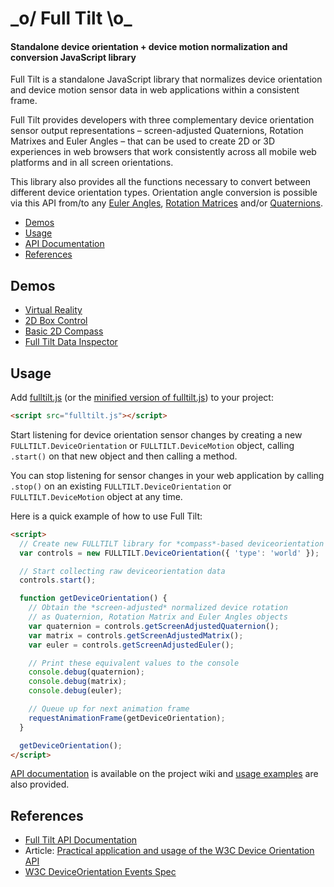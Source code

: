 \_o/ Full Tilt \o\_
================

#### Standalone device orientation + device motion normalization and conversion JavaScript library ####

Full Tilt is a standalone JavaScript library that normalizes device orientation and device motion sensor data in web applications within a consistent frame.

Full Tilt provides developers with three complementary device orientation sensor output representations – screen-adjusted Quaternions, Rotation Matrixes and Euler Angles – that can be used to create 2D or 3D experiences in web browsers that work consistently across all mobile web platforms and in all screen orientations.

This library also provides all the functions necessary to convert between different device orientation types. Orientation angle conversion is possible via this API from/to any [Euler Angles](http://en.wikipedia.org/wiki/Euler_angles), [Rotation Matrices](http://en.wikipedia.org/wiki/Rotation_matrix) and/or [Quaternions](http://en.wikipedia.org/wiki/Quaternion).

* [Demos](#demos)
* [Usage](#usage)
* [API Documentation](https://github.com/richtr/Full-Tilt/wiki/Full-Tilt-API-Documentation)
* [References](#references)

## Demos ##

* [Virtual Reality](http://richtr.github.io/Full-Tilt/examples/vr_test.html)
* [2D Box Control](http://richtr.github.io/Full-Tilt/examples/box2d.html)
* [Basic 2D Compass](http://richtr.github.io/Full-Tilt/examples/compass.html)
* [Full Tilt Data Inspector](http://richtr.github.io/Full-Tilt/examples/data_display.html)

## Usage ##

Add [fulltilt.js](https://github.com/richtr/Full-Tilt/blob/master/dist/fulltilt.js) (or the [minified version of fulltilt.js](https://github.com/richtr/Full-Tilt/blob/master/dist/fulltilt.min.js)) to your project:

```html
<script src="fulltilt.js"></script>
```

Start listening for device orientation sensor changes by creating a new `FULLTILT.DeviceOrientation` or `FULLTILT.DeviceMotion` object, calling `.start()` on that new object and then calling a method.

You can stop listening for sensor changes in your web application by calling `.stop()` on an existing `FULLTILT.DeviceOrientation` or `FULLTILT.DeviceMotion` object at any time.

Here is a quick example of how to use Full Tilt:

```html
<script>
  // Create new FULLTILT library for *compass*-based deviceorientation
  var controls = new FULLTILT.DeviceOrientation({ 'type': 'world' });

  // Start collecting raw deviceorientation data
  controls.start();

  function getDeviceOrientation() {
    // Obtain the *screen-adjusted* normalized device rotation
    // as Quaternion, Rotation Matrix and Euler Angles objects
    var quaternion = controls.getScreenAdjustedQuaternion();
    var matrix = controls.getScreenAdjustedMatrix();
    var euler = controls.getScreenAdjustedEuler();

    // Print these equivalent values to the console
    console.debug(quaternion);
    console.debug(matrix);
    console.debug(euler);

    // Queue up for next animation frame
    requestAnimationFrame(getDeviceOrientation);
  }

  getDeviceOrientation();
</script>
```

[API documentation](https://github.com/richtr/Full-Tilt/wiki/Full-Tilt-API-Documentation) is available on the project wiki and [usage examples](https://github.com/richtr/Full-Tilt/tree/master/examples) are also provided.

## References ##

* [Full Tilt API Documentation](https://github.com/richtr/Full-Tilt/wiki/Full-Tilt-API-Documentation)
* Article: [Practical application and usage of the W3C Device Orientation API](http://dev.opera.com/articles/view/w3c-device-orientation-usage/)
* [W3C DeviceOrientation Events Spec](http://w3c.github.io/deviceorientation/spec-source-orientation.html)
